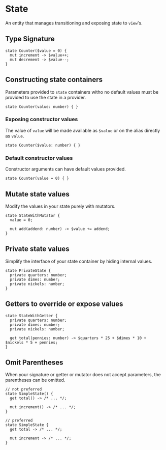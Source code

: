 # State

An entity that manages transitioning and exposing state to `view`'s.

## Type Signature

```
state Counter($value = 0) {
  mut increment -> $value++;
  mut decrement -> $value--;
}
```

## Constructing state containers

Parameters provided to `state` containers witho no default values must be provided
to use the state in a provider.

```
state Counter(value: number) { }
```

### Exposing constructor values

The value of `value` will be made available as `$value` or on the alias directly as `value`.

```
state Counter($value: number) { }
```

### Default constructor values

Constructor arguments can have default values provided.

```
state Counter(value = 0) { }
```

## Mutate state values

Modify the values in your state purely with mutators.

```
state StateWithMutator {
  value = 0;

  mut add(addend: number) -> $value += addend;
}
```

## Private state values

Simplify the interface of your state container by hiding internal values.

```
state PrivateState {
  private quarters: number;
  private dimes: number;
  private nickels: number;
}
```

## Getters to override or expose values

```
state StateWithGetter {
  private quarters: number;
  private dimes: number;
  private nickels: number;

  get total(pennies: number) -> $quarters * 25 + $dimes * 10 + $nickels * 5 + pennies;
}
```

## Omit Parentheses

When your signature or getter or mutator does not accept parameters, the parentheses can be omitted.

```
// not preferred
state SimpleState() {
  get total() -> /* ... */;

  mut increment() -> /* ... */;
}

// preferred
state SimpleState {
  get total -> /* ... */;

  mut increment -> /* ... */;
}
```
